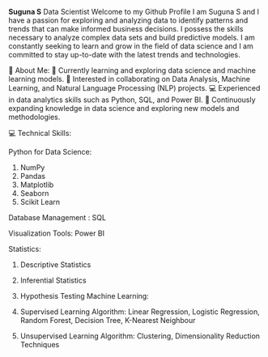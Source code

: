 **Suguna S**
Data Scientist
Welcome to my Github Profile
I am Suguna S and I have a passion for exploring and analyzing data to identify patterns and trends that can make informed business decisions. I possess the skills necessary to analyze complex data sets and build predictive models. I am constantly seeking to learn and grow in the field of data science and I am committed to stay up-to-date with the latest trends and technologies.

🔗 About Me:
🌱 Currently learning and exploring data science and machine learning models.
🤝 Interested in collaborating on Data Analysis, Machine Learning, and Natural Language Processing (NLP) projects.
💻 Experienced in data analytics skills such as Python, SQL, and Power BI.
🧠 Continuously expanding knowledge in data science and exploring new models and methodologies.

💻 Technical Skills:

Python for Data Science:

1. NumPy      
2. Pandas       
3. Matplotlib      
4. Seaborn      
5. Scikit Learn      

Database Management : SQL

Visualization Tools: Power BI              
     
Statistics:

 1. Descriptive Statistics      
 2. Inferential Statistics            
 3. Hypothesis Testing
Machine Learning:

 1. Supervised Learning Algorithm: Linear Regression, Logistic Regression, Random Forest, Decision Tree, K-Nearest Neighbour
 2. Unsupervised Learning Algorithm: Clustering, Dimensionality Reduction Techniques
